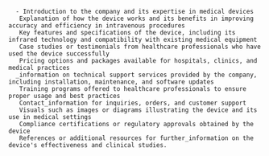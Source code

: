       - Introduction to the company and its expertise in medical devices
       Explanation of how the device works and its benefits in improving accuracy and efficiency in intravenous procedures
       Key features and specifications of the device, including its infrared technology and compatibility with existing medical equipment
       Case studies or testimonials from healthcare professionals who have used the device successfully
       Pricing options and packages available for hospitals, clinics, and medical practices
      _information on technical support services provided by the company, including installation, maintenance, and software updates
       Training programs offered to healthcare professionals to ensure proper usage and best practices
       Contact_information for inquiries, orders, and customer support
       Visuals such as images or diagrams illustrating the device and its use in medical settings
       Compliance certifications or regulatory approvals obtained by the device
       References or additional resources for further_information on the device's effectiveness and clinical studies.

